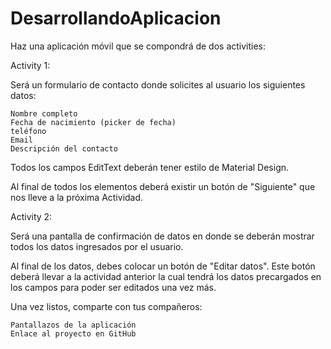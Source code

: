 # DesarrollandoAplicacion

Haz una aplicación móvil que se compondrá de dos activities:

Activity 1:

Será un formulario de contacto donde solicites al usuario los siguientes datos:

    Nombre completo
    Fecha de nacimiento (picker de fecha)
    teléfono
    Email
    Descripción del contacto 

Todos los campos EditText deberán tener estilo de Material Design.

Al final de todos los elementos deberá existir un botón de "Siguiente" que nos lleve a la próxima Actividad.

Activity 2:

Será una pantalla de confirmación de datos en donde se deberán mostrar todos los datos ingresados por el usuario.

Al final de los datos, debes colocar un botón de "Editar datos". Este botón deberá llevar a la actividad anterior la cual 
tendrá los datos precargados en los campos para poder ser editados una vez más.

Una vez listos, comparte con tus compañeros:

    Pantallazos de la aplicación
    Enlace al proyecto en GitHub

